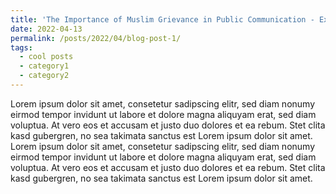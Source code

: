 ```yaml
---
title: 'The Importance of Muslim Grievance in Public Communication - Exploring German Muslim Organizations on Twitter'
date: 2022-04-13
permalink: /posts/2022/04/blog-post-1/
tags:
  - cool posts
  - category1
  - category2
---
```

Lorem ipsum dolor sit amet, consetetur sadipscing elitr, sed diam nonumy eirmod tempor invidunt ut labore et dolore magna aliquyam erat, sed diam voluptua. At vero eos et accusam et justo duo dolores et ea rebum. Stet clita kasd gubergren, no sea takimata sanctus est Lorem ipsum dolor sit amet. Lorem ipsum dolor sit amet, consetetur sadipscing elitr, sed diam nonumy eirmod tempor invidunt ut labore et dolore magna aliquyam erat, sed diam voluptua. At vero eos et accusam et justo duo dolores et ea rebum. Stet clita kasd gubergren, no sea takimata sanctus est Lorem ipsum dolor sit amet.

<div id="/files/2022-04-13-blog-post-1.html"></div>
<script src="/files/inject-html.js"></script>

